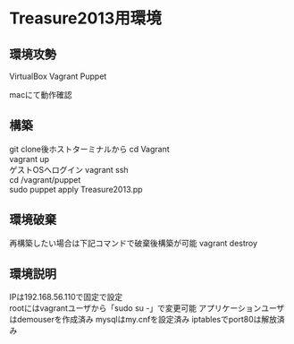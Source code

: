 Treasure2013用環境
===================================

## 環境攻勢
VirtualBox
Vagrant
Puppet

macにて動作確認

## 構築
git clone後ホストターミナルから
	cd Vagrant  
	vagrant up  
ゲストOSへログイン
	vagrant ssh  
	cd /vagrant/puppet  
	sudo puppet apply Treasure2013.pp  


## 環境破棄
再構築したい場合は下記コマンドで破棄後構築が可能
	vagrant destroy  

## 環境説明
IPは192.168.56.110で固定で設定  
rootにはvagrantユーザから「sudo su -」で変更可能 
アプリケーションユーザはdemouserを作成済み 
mysqlはmy.cnfを設定済み 
iptablesでport80は解放済み 

